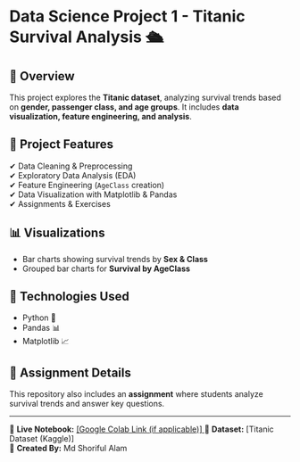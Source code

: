 # Data Science Project 1 - Titanic Survival Analysis 🛳️

## 📌 Overview
This project explores the **Titanic dataset**, analyzing survival trends based on **gender, passenger class, and age groups**. It includes **data visualization, feature engineering, and analysis**.

## 📂 Project Features
✔ Data Cleaning & Preprocessing  
✔ Exploratory Data Analysis (EDA)  
✔ Feature Engineering (`AgeClass` creation)  
✔ Data Visualization with Matplotlib & Pandas  
✔ Assignments & Exercises  

## 📊 Visualizations
- Bar charts showing survival trends by **Sex & Class**
- Grouped bar charts for **Survival by AgeClass**
  
## 🚀 Technologies Used
- Python 🐍
- Pandas 📊
- Matplotlib 📈

## 📄 Assignment Details
This repository also includes an **assignment** where students analyze survival trends and answer key questions.

---

🔗 **Live Notebook:** [\[Google Colab Link (if applicable)\]  ](https://colab.research.google.com/drive/1FXf9riXPITCk_pXkrYScKmuYiqjSbvO9?usp=sharing)
📂 **Dataset:** [Titanic Dataset (Kaggle)]  
📌 **Created By:** Md Shoriful Alam
